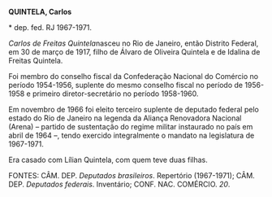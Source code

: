 **QUINTELA, Carlos**

\* dep. fed. RJ 1967-1971.

*Carlos de Freitas Quintela*nasceu no Rio de Janeiro, então Distrito
Federal, em 30 de março de 1917, filho de Álvaro de Oliveira Quintela e
de Idalina de Freitas Quintela.

Foi membro do conselho fiscal da Confederação Nacional do Comércio no
período 1954-1956, suplente do mesmo conselho fiscal no período de
1956-1958 e primeiro diretor-secretário no período 1958-1960.

Em novembro de 1966 foi eleito terceiro suplente de deputado federal
pelo estado do Rio de Janeiro na legenda da Aliança Renovadora Nacional
(Arena) – partido de sustentação do regime militar instaurado no país em
abril de 1964 –, tendo exercido integralmente o mandato na legislatura
de 1967-1971.

Era casado com Lílian Quintela, com quem teve duas filhas.

FONTES: CÂM. DEP. *Deputados brasileiros*. Repertório (1967-1971); CÂM.
DEP. *Deputados federais*. Inventário; CONF. NAC. COMÉRCIO. *20*.
